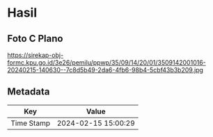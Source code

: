 # Hasil

## Foto C Plano

https://sirekap-obj-formc.kpu.go.id/3e26/pemilu/ppwp/35/09/14/20/01/3509142001016-20240215-140630--7c8d5b49-2da6-4fb6-98b4-5cbf43b3b209.jpg


## Metadata

| Key        | Value               |
| ---------- | ------------------- |
| Time Stamp | 2024-02-15 15:00:29 |



